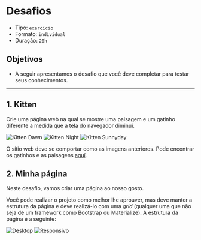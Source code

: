 # Desafios

- Tipo: `exercício`
- Formato: `individual`
- Duração: `20h`

## Objetivos

- A seguir apresentamos o desafio que você deve completar para testar seus conhecimentos.

***

## 1. Kitten

Crie uma página web na qual se mostre uma paisagem e um gatinho diferente a medida que a tela do navegador diminui.

![Kitten Dawn][1]  ![Kitten Night][2]  ![Kitten Sunnyday][3]

 [1]: https://raw.githubusercontent.com/Laboratoria/curricula-js/085543c5f0477cffcd3619ad3ffc3c03106caefc/04-social-network/00-rwd/06-code-challenges/kitten-dawn.png
 [2]: https://raw.githubusercontent.com/Laboratoria/curricula-js/085543c5f0477cffcd3619ad3ffc3c03106caefc/04-social-network/00-rwd/06-code-challenges/kitten-night.png
 [3]: https://raw.githubusercontent.com/Laboratoria/curricula-js/085543c5f0477cffcd3619ad3ffc3c03106caefc/04-social-network/00-rwd/06-code-challenges/kitten-sunnyday.png

O sítio web deve se comportar como as imagens anteriores. Pode encontrar os gatinhos e as paisagens [aquí](https://drive.google.com/open?id=0BwKm3JKzx3OlYXlFT2E1SWF0REE).

## 2. Minha página

Neste desafio, vamos criar uma página ao nosso gosto.

Você pode realizar o projeto como melhor lhe aprouver, mas deve manter a estrutura da página e deve realizá-lo com uma *grid* (qualquer uma que não seja de um framework como Bootstrap ou Materialize). A estrutura da página é a seguinte:

![Desktop][4]  ![Responsivo][5]

 [4]: https://raw.githubusercontent.com/Laboratoria/curricula-js/085543c5f0477cffcd3619ad3ffc3c03106caefc/04-social-network/00-rwd/06-code-challenges/desktop.png
 [5]: https://raw.githubusercontent.com/Laboratoria/curricula-js/085543c5f0477cffcd3619ad3ffc3c03106caefc/04-social-network/00-rwd/06-code-challenges/responsive.png